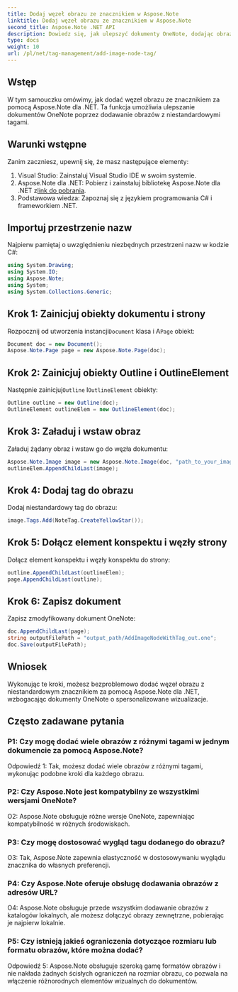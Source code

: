 ```yaml
---
title: Dodaj węzeł obrazu ze znacznikiem w Aspose.Note
linktitle: Dodaj węzeł obrazu ze znacznikiem w Aspose.Note
second_title: Aspose.Note .NET API
description: Dowiedz się, jak ulepszyć dokumenty OneNote, dodając obrazy z niestandardowymi znacznikami za pomocą Aspose.Note dla .NET.
type: docs
weight: 10
url: /pl/net/tag-management/add-image-node-tag/
---
```

## Wstęp

W tym samouczku omówimy, jak dodać węzeł obrazu ze znacznikiem za pomocą Aspose.Note dla .NET. Ta funkcja umożliwia ulepszanie dokumentów OneNote poprzez dodawanie obrazów z niestandardowymi tagami.

## Warunki wstępne

Zanim zaczniesz, upewnij się, że masz następujące elementy:

1. Visual Studio: Zainstaluj Visual Studio IDE w swoim systemie.
2.  Aspose.Note dla .NET: Pobierz i zainstaluj bibliotekę Aspose.Note dla .NET z[link do pobrania](https://releases.aspose.com/note/net/).
3. Podstawowa wiedza: Zapoznaj się z językiem programowania C# i frameworkiem .NET.

## Importuj przestrzenie nazw

Najpierw pamiętaj o uwzględnieniu niezbędnych przestrzeni nazw w kodzie C#:

```csharp
using System.Drawing;
using System.IO;
using Aspose.Note;
using System;
using System.Collections.Generic;
```

## Krok 1: Zainicjuj obiekty dokumentu i strony

 Rozpocznij od utworzenia instancji`Document` klasa i A`Page` obiekt:

```csharp
Document doc = new Document();
Aspose.Note.Page page = new Aspose.Note.Page(doc);
```

## Krok 2: Zainicjuj obiekty Outline i OutlineElement

 Następnie zainicjuj`Outline` I`OutlineElement` obiekty:

```csharp
Outline outline = new Outline(doc);
OutlineElement outlineElem = new OutlineElement(doc);
```

## Krok 3: Załaduj i wstaw obraz

Załaduj żądany obraz i wstaw go do węzła dokumentu:

```csharp
Aspose.Note.Image image = new Aspose.Note.Image(doc, "path_to_your_image.jpg");
outlineElem.AppendChildLast(image);
```

## Krok 4: Dodaj tag do obrazu

Dodaj niestandardowy tag do obrazu:

```csharp
image.Tags.Add(NoteTag.CreateYellowStar());
```

## Krok 5: Dołącz element konspektu i węzły strony

Dołącz element konspektu i węzły konspektu do strony:

```csharp
outline.AppendChildLast(outlineElem);
page.AppendChildLast(outline);
```

## Krok 6: Zapisz dokument

Zapisz zmodyfikowany dokument OneNote:

```csharp
doc.AppendChildLast(page);
string outputFilePath = "output_path/AddImageNodeWithTag_out.one";
doc.Save(outputFilePath);
```

## Wniosek

Wykonując te kroki, możesz bezproblemowo dodać węzeł obrazu z niestandardowym znacznikiem za pomocą Aspose.Note dla .NET, wzbogacając dokumenty OneNote o spersonalizowane wizualizacje.

## Często zadawane pytania

### P1: Czy mogę dodać wiele obrazów z różnymi tagami w jednym dokumencie za pomocą Aspose.Note?

Odpowiedź 1: Tak, możesz dodać wiele obrazów z różnymi tagami, wykonując podobne kroki dla każdego obrazu.

### P2: Czy Aspose.Note jest kompatybilny ze wszystkimi wersjami OneNote?

O2: Aspose.Note obsługuje różne wersje OneNote, zapewniając kompatybilność w różnych środowiskach.

### P3: Czy mogę dostosować wygląd tagu dodanego do obrazu?

O3: Tak, Aspose.Note zapewnia elastyczność w dostosowywaniu wyglądu znacznika do własnych preferencji.

### P4: Czy Aspose.Note oferuje obsługę dodawania obrazów z adresów URL?

O4: Aspose.Note obsługuje przede wszystkim dodawanie obrazów z katalogów lokalnych, ale możesz dołączyć obrazy zewnętrzne, pobierając je najpierw lokalnie.

### P5: Czy istnieją jakieś ograniczenia dotyczące rozmiaru lub formatu obrazów, które można dodać?

Odpowiedź 5: Aspose.Note obsługuje szeroką gamę formatów obrazów i nie nakłada żadnych ścisłych ograniczeń na rozmiar obrazu, co pozwala na włączenie różnorodnych elementów wizualnych do dokumentów.